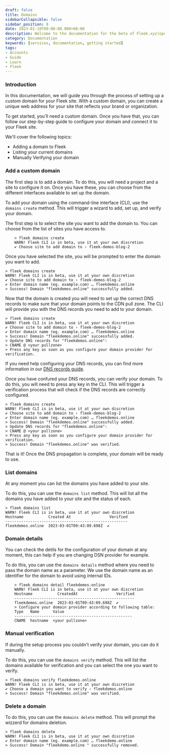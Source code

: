 ```yaml
---
draft: false
title: Domains
sidebarCollapsible: false
sidebar_position: 8
date: 2023-01-10T09:00:00.000+00:00
description: Welcome to the documentation for the beta of Fleek.xyz(opens in a new tab). Whether you are an expert or an absolute beginner, you'll find your answers here.
category: Documentation
keywords: [services, documentation, getting started]
tags:
- Accounts
- Guide
- Learn
- Fleek
---
```


### Introduction

In this documentation, we will guide you through the process of setting up a custom domain for your Fleek site. With a custom domain, you can create a unique web address for your site that reflects your brand or organization.

To get started, you'll need a custom domain. Once you have that, you can follow our step-by-step guide to configure your domain and connect it to your Fleek site.

We'll cover the following topics:

- Adding a domain to Fleek
- Listing your current domains
- Manually Verifying your domain

### Add a custom domain

The first step is to add a domain. To do this, you will need a project and a site to configure it on. Once you have these, you can choose from the different interfaces available to set up the domain.

To add your domain using the command-line interface (CLI), use the ```domains create``` method. This will trigger a wizard to add, set up, and verify your domain. 

The first step is to select the site you want to add the domain to. You can choose from the list of sites you have access to.
    
```shellscript filename="Adding a Domain" copy
    > fleek domains create
    WARN! Fleek CLI is in beta, use it at your own discretion
    ✔ Choose site to add domain to › fleek-demos-blog-2
```

Once you have selected the site, you will be prompted to enter the domain you want to add. 

```shellscript filename="Adding a Domain" copy
> fleek domains create
WARN! Fleek CLI is in beta, use it at your own discretion
✔ Choose site to add domain to › fleek-demos-blog-2
✔ Enter domain name (eg. example.com) … fleekdemos.online
> Success! Domain "fleekdemos.online" successfully added.
```

Now that the domain is created you will need to set up the correct DNS records to make sure that your domain points to the CDN pull zone. The CLI will provide you with the DNS records you need to add to your domain.

```shellscript filename="Adding a Domain" copy
> fleek domains create
WARN! Fleek CLI is in beta, use it at your own discretion
✔ Choose site to add domain to › fleek-demos-blog-2
✔ Enter domain name (eg. example.com) … fleekdemos.online
> Success! Domain "fleekdemos.online" successfully added.
> Update DNS records for "fleekdemos.online":
> CNAME @ <your pullzone>
> Press any key as soon as you configure your domain provider for verification.
```

If you need help configuring your DNS records, you can find more information in our [DNS records guide](/guides/dns-records).

Once you have confured your DNS records, you can verify your domain. To do this, you will need to press any key in the CLI. This will trigger a verification process that will check if the DNS records are correctly configured.

```shellscript filename="Adding a Domain" copy
> fleek domains create
WARN! Fleek CLI is in beta, use it at your own discretion
✔ Choose site to add domain to › fleek-demos-blog-2
✔ Enter domain name (eg. example.com) … fleekdemos.online
> Success! Domain "fleekdemos.online" successfully added.
> Update DNS records for "fleekdemos.online":
> CNAME @ <your pullzone>
> Press any key as soon as you configure your domain provider for verification.
> Success! Domain "fleekdemos.online" was verified.
```

That is it! Once the DNS propagation is complete, your domain will be ready to use.

### List domains

At any moment you can list the domains you have added to your site.

To do this, you can use the ```domains list``` method. This will list all the domains you have added to your site and the status of each.

```shellscript filename="Listing Domains" copy
> fleek domains list
WARN! Fleek CLI is in beta, use it at your own discretion
Hostname           Created At                 Verified
------------------------------------------------------  
fleekdemos.online  2023-03-01T09:43:09.698Z  ✔     
```

### Domain details

You can check the detils for the configuration of your domain at any moment, this can help if you are changing DSN provider for example.

To do this, you can use the ```domains details``` method where you need to pass the domain name as a parameter. We use the domain name as an identifier for the domain to avoid using internal IDs.

```shellscript filename="Listing Domains" copy
    > fleek domains detail fleekdemos.online
    WARN! Fleek CLI is in beta, use it at your own discretion
    Hostname           CreatedAt                 Verified
    -----------------------------------------------------
    fleekdemos.online  2023-03-01T09:43:09.698Z  ✔       
    > Configure your domain provider according to following table:
    Type   Name      Value                              
    ----------------------------------------------------
    CNAME  hostname  <your pullzone> 
```

### Manual verification

If during the setup process you couldn't verify your domain, you can do it manually.

To do this, you can use the ```domains verify``` method. This will list the domains available for verification and you can select the one you want to verify.

```shellscript filename="Listing Domains" copy
> fleek domains verify fleekdemos.online
WARN! Fleek CLI is in beta, use it at your own discretion
✔ Choose a domain you want to verify › fleekdemos.online
> Success! Domain "fleekdemos.online" was verified.
```

### Delete a domain

To do this, you can use the ```domains delete``` method. This will prompt the wizzerd for domains deletion.

```shellscript filename="Listing Domains" copy
> fleek domains delete
WARN! Fleek CLI is in beta, use it at your own discretion
✔ Enter domain name (eg. example.com) … fleekdemo.online 
> Success! Domain "fleekdemo.online " successfully removed.
```